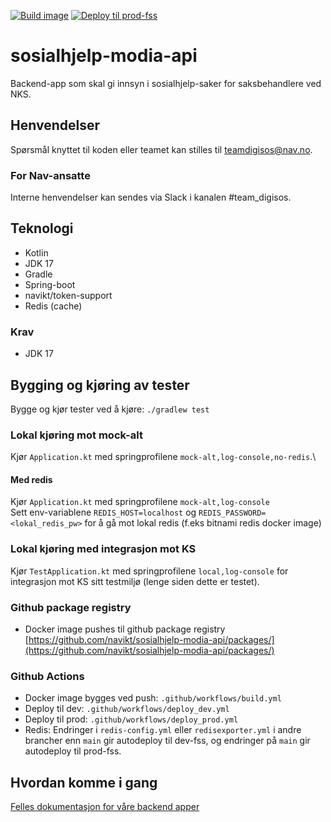 [![Build image](https://github.com/navikt/sosialhjelp-modia-api/actions/workflows/build.yml/badge.svg?branch=main)](https://github.com/navikt/sosialhjelp-modia-api/actions/workflows/build.yml)
[![Deploy til prod-fss](https://github.com/navikt/sosialhjelp-modia-api/actions/workflows/deploy_prod.yml/badge.svg)](https://github.com/navikt/sosialhjelp-modia-api/actions/workflows/deploy_prod.yml)

# sosialhjelp-modia-api
Backend-app som skal gi innsyn i sosialhjelp-saker for saksbehandlere ved NKS.

## Henvendelser
Spørsmål knyttet til koden eller teamet kan stilles til teamdigisos@nav.no.

### For Nav-ansatte
Interne henvendelser kan sendes via Slack i kanalen #team_digisos.

## Teknologi
* Kotlin
* JDK 17
* Gradle
* Spring-boot
* navikt/token-support
* Redis (cache)

### Krav
- JDK 17

## Bygging og kjøring av tester
Bygge og kjør tester ved å kjøre: `./gradlew test`

### Lokal kjøring mot mock-alt
Kjør `Application.kt` med springprofilene `mock-alt,log-console,no-redis`.\

#### Med redis
Kjør `Application.kt` med springprofilene `mock-alt,log-console`\
Sett env-variablene `REDIS_HOST=localhost` og `REDIS_PASSWORD=<lokal_redis_pw>` for å gå mot lokal redis (f.eks bitnami redis docker image)

### Lokal kjøring med integrasjon mot KS
Kjør `TestApplication.kt` med springprofilene `local,log-console` for integrasjon mot KS sitt testmiljø (lenge siden dette er testet).

### Github package registry
- Docker image pushes til github package registry [https://github.com/navikt/sosialhjelp-modia-api/packages/](https://github.com/navikt/sosialhjelp-modia-api/packages/)

### Github Actions
- Docker image bygges ved push: `.github/workflows/build.yml`
- Deploy til dev: `.github/workflows/deploy_dev.yml`
- Deploy til prod: `.github/workflows/deploy_prod.yml`
- Redis: Endringer i `redis-config.yml` eller `redisexporter.yml` i andre brancher enn `main` gir autodeploy til dev-fss, og endringer på `main` gir autodeploy til prod-fss.

## Hvordan komme i gang
[Felles dokumentasjon for våre backend apper](https://teamdigisos.intern.nav.no/docs/utviklerdokumentasjon/kom%20igang%20med%20utvikling#backend-gradle)
